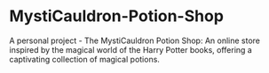 # MystiCauldron-Potion-Shop
A personal project - The MystiCauldron Potion Shop: An online store inspired by the magical world of
the Harry Potter books, offering a captivating collection of magical potions.
